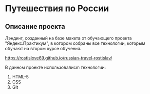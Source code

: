 # Путешествия по России 
## Описание проекта  
Лэндинг, созданный на базе макета от обучающего проекта "Яндекс.Практикум", в котором собраны все технологии, которым обучают на втором курсе обучения.

https://rostislove69.github.io/russian-travel-rostislav/

В данном проекте использовалисm технологии:  
1. HTML-5
2. CSS
3. Git